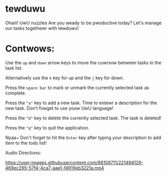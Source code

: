 # tewduwu

Ohaiii! UwU nuzzles Are you weady to be pwoductive today? Let's manage our tasks togethewr with tewduwu!

# Contwows:

Use the `up` and `down` arrow keys to move the cuwrsow between tasks in the task list.

Alternatively use the `k` key for up and the `j` key for down.

Press the `space bar` to mark or unmark the currently selected task as complete.

Press the `"a"` key to add a new task. Time to entewr a description for the new task. Don't fowget to use youw UwU language!

Press the `"d"` key to delete the currently selected task. The task is  deleted!

Press the `"q"` key to quit the application.

Nyaa~ Don't forget to hit the `Enter` key after typing your description to add item to the todo list!

Audio Directions:


https://user-images.githubusercontent.com/88108711/221494129-469ec295-57f4-4ca7-aae1-f4919eb3221a.mp4

